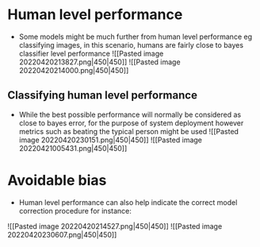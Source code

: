 # Human level performance
- Some models might be much further from human level performance eg classifying images, in this scenario, humans are fairly close to bayes classifier level performance 
![[Pasted image 20220420213827.png|450|450]]
![[Pasted image 20220420214000.png|450|450]]
## Classifying human level performance 
- While the best possible performance will normally be considered as close to bayes error, for the purpose of system deployment however metrics such as beating the typical person might be used
![[Pasted image 20220420230151.png|450|450]]
![[Pasted image 20220421005431.png|450|450]]

# Avoidable bias 
- Human level performance  can also  help indicate the correct model correction procedure for instance:

![[Pasted image 20220420214527.png|450|450]]
![[Pasted image 20220420230607.png|450|450]]
